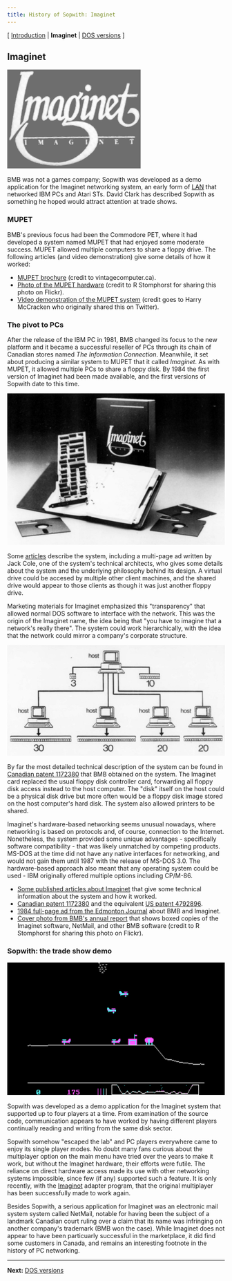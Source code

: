```yaml
---
title: History of Sopwith: Imaginet
---
```


[ [Introduction](history.md) | **Imaginet** | [DOS versions](history3.md) ]

## Imaginet

![Illustration: Imaginet logo](img/imaginet.png)

BMB was not a games company; Sopwith was developed as a demo application for
the Imaginet networking system, an early form of
[LAN](https://en.wikipedia.org/wiki/Local_area_network) that networked IBM
PCs and Atari STs. David Clark has described Sopwith as something he hoped
would attract attention at trade shows.

### MUPET

BMB's previous focus had been the Commodore PET, where it had developed a
system named MUPET that had enjoyed some moderate success. MUPET allowed
multiple computers to share a floppy drive. The following articles (and video
demonstration) give some details of how it worked:

* [MUPET brochure](articles/mupet-brochure.pdf)
(credit to vintagecomputer.ca).
* [Photo of the MUPET hardware](https://www.flickr.com/photos/stompr/4581759820)
(credit to R Stomphorst for sharing this photo on Flickr).
* [Video demonstration of the MUPET system](https://youtu.be/FvBC-83rk2w) (credit
goes to Harry McCracken who originally shared this on Twitter).

### The pivot to PCs

After the release of the IBM PC in 1981, BMB changed its focus to the new
platform and it became a successful reseller of PCs through its chain of
Canadian stores named *The Information Connection*.
Meanwhile, it set about producing a similar system to MUPET that it called
*Imaginet*. As with MUPET, it allowed multiple PCs to share a floppy disk. By
1984 the first version of Imaginet had been made available, and the first
versions of Sopwith date to this time.

![Boxed copy of Imaginet showing manual, floppy disks and ISA card](img/imaginet-boxed.jpg)

Some [articles](imaginet.md) describe the system, including a multi-page ad
written by Jack Cole, one of the system's technical architects, who gives some
details about the system and the underlying philosophy behind its design.
A virtual drive could be accesed by multiple other client machines, and the
shared drive would appear to those clients as though it was just another floppy
drive.

Marketing materials for Imaginet emphasized this "transparency" that allowed
normal DOS software to interface with the network.  This was the origin of the
Imaginet name, the idea being that "you have to imagine that a network's really
there".  The system could work hierarchically, with the idea that the network
could mirror a company's corporate structure.

![Hierarchy diagram of an Imaginet network](img/imaginet-hierarchy.jpg)

By far the most detailed technical description of the system can be found in
[Canadian patent 1172380](articles/canada-patent-1172380.pdf) that BMB obtained
on the system. The Imaginet card replaced the usual floppy disk controller
card, forwarding all floppy disk access instead to the host computer. The
"disk" itself on the host could be a physical disk drive but more often would
be a floppy disk image stored on the host computer's hard disk. The system also
allowed printers to be shared.

Imaginet's hardware-based networking seems unusual nowadays, where networking
is based on protocols and, of course, connection to the Internet. Nonetheless,
the system provided some unique advantages - specifically software
compatibility - that was likely unmatched by competing products. MS-DOS at the
time did not have any native interfaces for networking, and would not gain
them until 1987 with the release of MS-DOS 3.0. The hardware-based approach
also meant that any operating system could be used - IBM originally offered
multiple options including CP/M-86.

* [Some published articles about Imaginet](imaginet.md) that give some
technical information about the system and how it worked.
* [Canadian patent 1172380](articles/canada-patent-1172380.pdf) and the
equivalent [US patent 4792896](us-patent-4792896.pdf).
* [1984 full-page ad from the Edmonton Journal](articles/edmonton_journal_oct1984.pdf)
about BMB and Imaginet.
* [Cover photo from BMB's annual report](https://www.flickr.com/photos/stompr/4302616998)
that shows boxed copies of the Imaginet software, NetMail, and other BMB
software (credit to R Stomphorst for sharing this photo on Flickr).

### Sopwith: the trade show demo

![Illustration: 4-player Sopwith game](img/sopwith-4player.png)

Sopwith was developed as a demo application for the Imaginet system that
supported up to four players at a time. From examination of the source code,
communication appears to have worked by having different players continually
reading and writing from the same disk sector.

Sopwith somehow "escaped the lab" and PC players everywhere came to enjoy
its single player modes. No doubt many fans curious about the multiplayer option
on the main menu have tried over the years to make it work, but without the
Imaginet hardware, their efforts were futile. The reliance on direct hardware
access made its use with other networking systems impossible, since few (if
any) supported such a feature. It is only recently, with the
[Imaginot](https://github.com/fragglet/imaginot) adapter program, that the
original multiplayer has been successfully made to work again.

Besides Sopwith, a serious application for Imaginet was an electronic mail
system system called NetMail, notable for having been the subject of a
landmark Canadian court ruling over a claim that its name was infringing on
another company's trademark (BMB won the case). While Imaginet does not appear
to have been particuarly successful in the marketplace, it did find some
customers in Canada, and remains an interesting footnote in the history of PC
networking.

---

**Next:** [DOS versions](history3.md)

